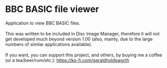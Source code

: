 # BBC BASIC file viewer
Application to view BBC BASIC files.<br>
<br>
This was written to be included in Disc Image Manager, therefore it will not get developed much beyond version 1.00 (also, mainly, due to the large numbers of similar applications available).<br>
<br>
If you want, you can support this project, and others, by buying me a coffee (or a tea/beer/rum/etc.): https://ko-fi.com/geraldholdsworth<br>
